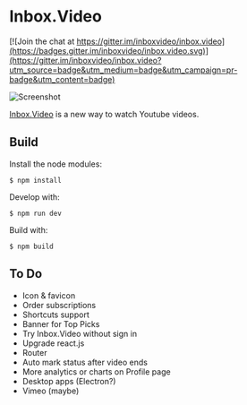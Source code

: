 # Inbox.Video

[![Join the chat at https://gitter.im/inboxvideo/inbox.video](https://badges.gitter.im/inboxvideo/inbox.video.svg)](https://gitter.im/inboxvideo/inbox.video?utm_source=badge&utm_medium=badge&utm_campaign=pr-badge&utm_content=badge)

![Screenshot](http://inbox.video/images/screenshot.png)

[Inbox.Video](http://inbox.video/) is a new way to watch Youtube videos.

## Build

Install the node modules:

    $ npm install

Develop with:

    $ npm run dev

Build with:

    $ npm build



## To Do

- Icon & favicon
- Order subscriptions
- Shortcuts support
- Banner for Top Picks
- Try Inbox.Video without sign in
- Upgrade react.js
- Router
- Auto mark status after video ends
- More analytics or charts on Profile page
- Desktop apps (Electron?)
- Vimeo (maybe)
